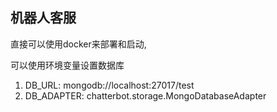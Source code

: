 机器人客服
----------------

直接可以使用docker来部署和启动,

可以使用环境变量设置数据库

1. DB_URL: mongodb://localhost:27017/test
2. DB_ADAPTER: chatterbot.storage.MongoDatabaseAdapter
